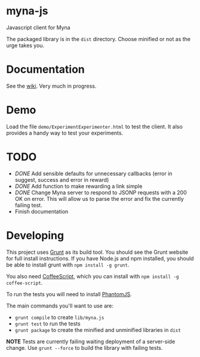myna-js
=======

Javascript client for Myna

The packaged library is in the `dist` directory. Choose minified or not as the urge takes you.


# Documentation

See the [wiki](https://github.com/myna/myna-js/wiki). Very much in progress.


# Demo

Load the file `demo/ExperimentExperimenter.html` to test the client. It also provides a handy way to test your experiments.


# TODO

- *DONE* Add sensible defaults for unnecessary callbacks (error in suggest, success and error in reward)
- *DONE* Add function to make rewarding a link simple
- *DONE* Change Myna server to respond to JSONP requests with a 200 OK on error. This will allow us to parse the error and fix the currently failing test.
- Finish documentation


# Developing

This project uses [Grunt](https://github.com/cowboy/grunt) as its build tool. You should see the Grunt website for full install instructions. If you have Node.js and npm installed, you should be able to install grunt with `npm install -g grunt`.

You also need [CoffeeScript](http://coffeescript.org/), which you can install with `npm install -g coffee-script`.

To run the tests you will need to install [PhantomJS](http://code.google.com/p/phantomjs/downloads/list).

The main commands you'll want to use are:

- `grunt compile` to create `lib/myna.js`
- `grunt test` to run the tests
- `grunt package` to create the minified and unminified libraries in `dist`

**NOTE** Tests are currently failing waiting deployment of a server-side change. Use `grunt --force` to build the library with failing tests.
